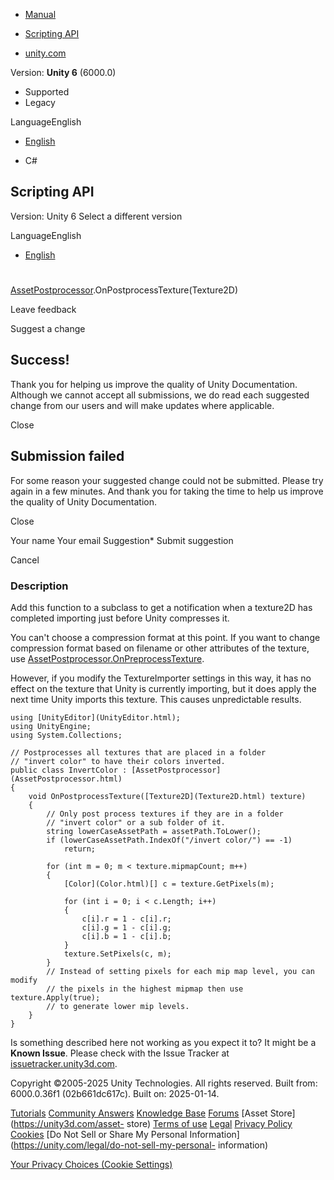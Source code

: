 [ ]()

  * [Manual](../Manual/index.html)
  * [Scripting API](../ScriptReference/index.html)

  * [unity.com](https://unity.com/)

Version: **Unity 6** (6000.0)

  * Supported
  * Legacy

LanguageEnglish

  * [English]()

  * C#

[ ](https://docs.unity3d.com)

## Scripting API

Version: Unity 6 Select a different version

LanguageEnglish

  * [English]()

#
[AssetPostprocessor](AssetPostprocessor.html).OnPostprocessTexture(Texture2D)

Leave feedback

Suggest a change

## Success!

Thank you for helping us improve the quality of Unity Documentation. Although
we cannot accept all submissions, we do read each suggested change from our
users and will make updates where applicable.

Close

## Submission failed

For some reason your suggested change could not be submitted. Please <a>try
again</a> in a few minutes. And thank you for taking the time to help us
improve the quality of Unity Documentation.

Close

Your name Your email Suggestion* Submit suggestion

Cancel

[ ]()

### Description

Add this function to a subclass to get a notification when a texture2D has
completed importing just before Unity compresses it.

You can't choose a compression format at this point. If you want to change
compression format based on filename or other attributes of the texture, use
[AssetPostprocessor.OnPreprocessTexture](AssetPostprocessor.OnPreprocessTexture.html).  
  
However, if you modify the TextureImporter settings in this way, it has no
effect on the texture that Unity is currently importing, but it does apply the
next time Unity imports this texture. This causes unpredictable results.

    
    
    using [UnityEditor](UnityEditor.html);
    using UnityEngine;
    using System.Collections;  
      
    // Postprocesses all textures that are placed in a folder
    // "invert color" to have their colors inverted.
    public class InvertColor : [AssetPostprocessor](AssetPostprocessor.html)
    {
        void OnPostprocessTexture([Texture2D](Texture2D.html) texture)
        {
            // Only post process textures if they are in a folder
            // "invert color" or a sub folder of it.
            string lowerCaseAssetPath = assetPath.ToLower();
            if (lowerCaseAssetPath.IndexOf("/invert color/") == -1)
                return;  
      
            for (int m = 0; m < texture.mipmapCount; m++)
            {
                [Color](Color.html)[] c = texture.GetPixels(m);  
      
                for (int i = 0; i < c.Length; i++)
                {
                    c[i].r = 1 - c[i].r;
                    c[i].g = 1 - c[i].g;
                    c[i].b = 1 - c[i].b;
                }
                texture.SetPixels(c, m);
            }
            // Instead of setting pixels for each mip map level, you can modify
            // the pixels in the highest mipmap then use texture.Apply(true);
            // to generate lower mip levels.
        }
    }
    

Is something described here not working as you expect it to? It might be a
**Known Issue**. Please check with the Issue Tracker at
[issuetracker.unity3d.com](https://issuetracker.unity3d.com).

Copyright ©2005-2025 Unity Technologies. All rights reserved. Built from:
6000.0.36f1 (02b661dc617c). Built on: 2025-01-14.

[Tutorials](https://unity3d.com/learn) [Community
Answers](https://answers.unity3d.com) [Knowledge
Base](https://support.unity3d.com/hc/en-us)
[Forums](https://forum.unity3d.com) [Asset Store](https://unity3d.com/asset-
store) [Terms of use](https://docs.unity3d.com/Manual/TermsOfUse.html)
[Legal](https://unity.com/legal) [Privacy
Policy](https://unity.com/legal/privacy-policy)
[Cookies](https://unity.com/legal/cookie-policy) [Do Not Sell or Share My
Personal Information](https://unity.com/legal/do-not-sell-my-personal-
information)

[Your Privacy Choices (Cookie Settings)](javascript:void\(0\);)

